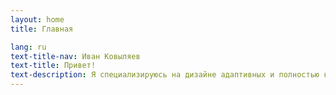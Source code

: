 ```yaml
---
layout: home
title: Главная

lang: ru
text-title-nav: Иван Ковыляев
text-title: Привет!
text-description: Я специализируюсь на дизайне адаптивных и полностью кастомизируемых сайтов, использующих простую и понятную систему управления контентом.
---
```


